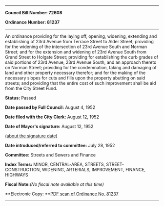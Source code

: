 

********

**Council Bill Number: 72608**
   
**Ordinance Number: 81237**
********

 An ordinance providing for the laying off, opening, widening, extending and establishing of 23rd Avenue from Terrace Street to Alder Street; providing for the widening of the intersection of 23rd Avenue South and Norman Street; and for the extension and widening of 23rd Avenue South from Grand Street to Holgate Street; providing for establishing the curb grades of said portions of 23rd Avenue, 23rd Avenue South, and an approach thereto on Norman Street; providing for the condemnation, taking and damaging of land and other property necessary therefor; and for the making of the necessary slopes for cuts and fills upon the property abutting on said streets; and providing that the entire cost of such improvement shall be aid from the City Street Fund.

**Status:** Passed
   
**Date passed by Full Council:** August 4, 1952
   
**Date filed with the City Clerk:** August 12, 1952
   
**Date of Mayor's signature:** August 12, 1952
   
[(about the signature date)](/~public/approvaldate.htm)
   
   
   
**Date introduced/referred to committee:** July 28, 1952
   
**Committee:** Streets and Sewers and Finance
   
   
**Index Terms:** MINOR, CENTRAL-AREA, STREETS, STREET-CONSTRUCTION, WIDENING, ARTERIALS, IMPROVEMENT, FINANCE, HIGHWAYS

**Fiscal Note:**_(No fiscal note available at this time)_

**Electronic Copy: **[PDF scan of Ordinance No. 81237](/~archives/Ordinances/Ord_81237.pdf)

********


